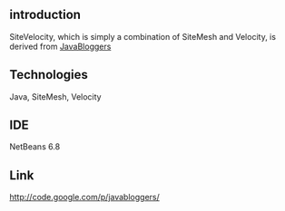 ## introduction ##
SiteVelocity, which is simply a combination of SiteMesh and Velocity, is derived from [JavaBloggers](http://code.google.com/p/javabloggers/)

## Technologies ##
Java, SiteMesh, Velocity

## IDE ##
NetBeans 6.8

## Link ##
http://code.google.com/p/javabloggers/